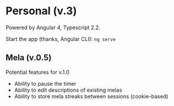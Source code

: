 # Personal (v.3)

Powered by Angular 4, Typescript 2.2.

Start the app (thanks, Angular CLI):
`ng serve`


## Mela (v.0.5)

Potential features for v.1.0
- Ability to pause the timer
- Ability to edit descriptions of existing melas
- Ability to store mela streaks between sessions (cookie-based)

